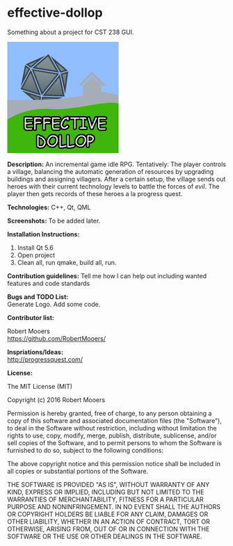 # effective-dollop
Something about a project for CST 238 GUI. 

![Project Logo](/image/effective-dollop.png "OH YEAH, A LOGO.")

<b>Description:</b> An incremental game idle RPG. Tentatively: The player controls a village, balancing the automatic generation of resources by upgrading buildings and assigning villagers. After a certain setup, the village sends out heroes with their current technology levels to battle the forces of <i>evil</i>. The player then gets records of these heroes a la progress quest.

<b>Technologies:</b> C++, Qt, QML

<b>Screenshots:</b> To be added later.

<b>Installation Instructions: </b>
  1. Install Qt 5.6 
  2. Open project 
  3. Clean all, run qmake, build all, run. 

<b>Contribution guidelines:</b> Tell me how I can help out including wanted features and code
standards

<b>Bugs and TODO List:</b><br />
  Generate Logo.
  Add some code. 

<b>Contributor list:</b>  

  Robert Mooers<br />
  https://github.com/RobertMooers/

<b>Inspriations/Ideas:</b><br />
http://progressquest.com/

<b>License: </b>

The MIT License (MIT)

Copyright (c) 2016 Robert Mooers

Permission is hereby granted, free of charge, to any person obtaining a copy
of this software and associated documentation files (the "Software"), to deal
in the Software without restriction, including without limitation the rights
to use, copy, modify, merge, publish, distribute, sublicense, and/or sell
copies of the Software, and to permit persons to whom the Software is
furnished to do so, subject to the following conditions:

The above copyright notice and this permission notice shall be included in all
copies or substantial portions of the Software.

THE SOFTWARE IS PROVIDED "AS IS", WITHOUT WARRANTY OF ANY KIND, EXPRESS OR
IMPLIED, INCLUDING BUT NOT LIMITED TO THE WARRANTIES OF MERCHANTABILITY,
FITNESS FOR A PARTICULAR PURPOSE AND NONINFRINGEMENT. IN NO EVENT SHALL THE
AUTHORS OR COPYRIGHT HOLDERS BE LIABLE FOR ANY CLAIM, DAMAGES OR OTHER
LIABILITY, WHETHER IN AN ACTION OF CONTRACT, TORT OR OTHERWISE, ARISING FROM,
OUT OF OR IN CONNECTION WITH THE SOFTWARE OR THE USE OR OTHER DEALINGS IN THE
SOFTWARE.
